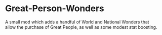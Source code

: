 # Great-Person-Wonders
A small mod which adds a handful of World and National Wonders that allow the purchase of Great People, as well as some modest stat boosting.
